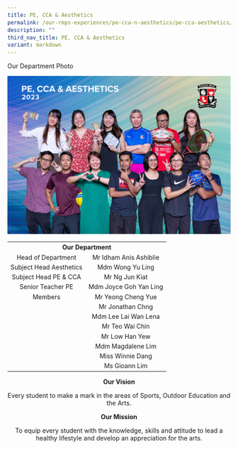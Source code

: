 ```yaml
---
title: PE, CCA & Aesthetics
permalink: /our-rmps-experiences/pe-cca-n-aesthetics/pe-cca-aesthetics/
description: ""
third_nav_title: PE, CCA & Aesthetics
variant: markdown
---
```

<p>Our Department Photo</p>
<img src="/images/Dept%202023/pe_cca_aesthetics.jpg">
<table>
<tbody>
<tr>
<th style="text-align: center;" colspan="2">Our&nbsp;Department</th>
</tr>
<tr>
<td style="text-align: center;">Head of Department</td>
<td style="text-align: center;">Mr Idham Anis Ashiblie</td>
</tr>
<tr>
<td style="text-align: center;">Subject Head Aesthetics</td>
<td style="text-align: center;">Mdm Wong Yu Ling</td>
</tr>
<tr>
<td style="text-align: center;">Subject Head PE &amp; CCA</td>
<td style="text-align: center;">Mr Ng Jun Kiat</td>
</tr>
<tr>
<td style="text-align: center;">Senior Teacher PE</td>
<td style="text-align: center;">Mdm Joyce Goh Yan Ling</td>
</tr>
<tr>
<td style="text-align: center;">Members</td>
<td style="text-align: center;">Mr Yeong Cheng Yue</td>
</tr>
<tr>
<td style="text-align: center;">&nbsp;</td>
<td style="text-align: center;">Mr Jonathan Chng</td>
</tr>
<tr>
<td style="text-align: center;">&nbsp;</td>
<td style="text-align: center;">Mdm Lee Lai Wan Lena</td>
</tr>
<tr>
<td style="text-align: center;">&nbsp;</td>
<td style="text-align: center;">Mr Teo Wai Chin</td>
</tr>
<tr>
<td style="text-align: center;">&nbsp;</td>
<td style="text-align: center;">Mr Low Han Yew</td>
</tr>
<tr>
<td style="text-align: center;">&nbsp;</td>
<td style="text-align: center;">Mdm Magdalene Lim</td>
</tr>
<tr>
<td style="text-align: center;">&nbsp;</td>
<td style="text-align: center;">Miss Winnie Dang</td>
</tr>
<tr>
<td style="text-align: center;">&nbsp;</td>
<td style="text-align: center;">Ms Gioann Lim</td>
</tr>
</tbody>
</table>
<p style="text-align: center;"><strong>Our Vision</strong></p>
<p style="text-align: center;">Every student to make a mark in the areas of Sports, Outdoor Education and the Arts.</p>
<p style="text-align: center;"><strong>Our Mission</strong></p>
<p style="text-align: center;">To equip every student with the knowledge, skills and attitude to lead a healthy lifestyle and develop an appreciation for the arts.</p>
